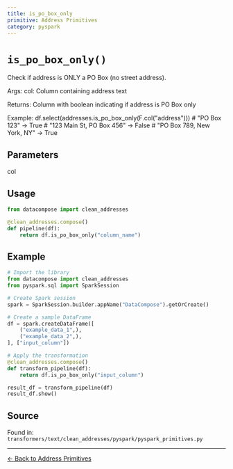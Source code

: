 ```yaml
---
title: is_po_box_only
primitive: Address Primitives
category: pyspark
---
```


# `is_po_box_only()`

Check if address is ONLY a PO Box (no street address).

Args:
    col: Column containing address text

Returns:
    Column with boolean indicating if address is PO Box only

Example:
    df.select(addresses.is_po_box_only(F.col("address")))
    # "PO Box 123" -> True
    # "123 Main St, PO Box 456" -> False
    # "PO Box 789, New York, NY" -> True

## Parameters

col

## Usage

```python
from datacompose import clean_addresses

@clean_addresses.compose()
def pipeline(df):
    return df.is_po_box_only("column_name")
```

## Example

```python
# Import the library
from datacompose import clean_addresses
from pyspark.sql import SparkSession

# Create Spark session
spark = SparkSession.builder.appName("DataCompose").getOrCreate()

# Create a sample DataFrame
df = spark.createDataFrame([
    ("example_data_1",),
    ("example_data_2",),
], ["input_column"])

# Apply the transformation
@clean_addresses.compose()
def transform_pipeline(df):
    return df.is_po_box_only("input_column")

result_df = transform_pipeline(df)
result_df.show()
```

## Source

Found in: `transformers/text/clean_addresses/pyspark/pyspark_primitives.py`

---
[← Back to Address Primitives](/primitives/addresses)
